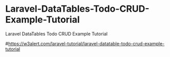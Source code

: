 # Laravel-DataTables-Todo-CRUD-Example-Tutorial
Laravel DataTables Todo CRUD Example Tutorial

#https://w3alert.com/laravel-tutorial/laravel-datatable-todo-crud-example-tutorial
